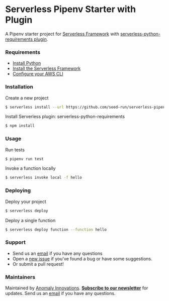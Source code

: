 # Serverless Pipenv Starter with Plugin

A Pipenv starter project for [Serverless Framework](https://serverless.com/framework/) with [serverless-python-requirements plugin](https://github.com/UnitedIncome/serverless-python-requirements).

### Requirements

- [Install Python](https://www.python.org/downloads/)
- [Install the Serverless Framework](https://serverless.com/framework/docs/providers/aws/guide/installation/)
- [Configure your AWS CLI](https://serverless.com/framework/docs/providers/aws/guide/credentials/)

### Installation

Create a new project

```sh
$ serverless install --url https://github.com/seed-run/serverless-pipenv-starter --name serverless-pipenv-starter
```

Install Serverless plugin: serverless-python-requirements

```sh
$ npm install
```

### Usage

Run tests

```sh
$ pipenv run test
```

Invoke a function locally

```sh
$ serverless invoke local -f hello
```

### Deploying

Deploy your project

```sh
$ serverless deploy
```

Deploy a single function

```sh
$ serverless deploy function --function hello
```

### Support

- Send us an [email](mailto:frank@seed.run) if you have any questions
- Open a [new issue](https://github.com/seed-run/serverless-pipenv-starter/issues/new) if you've found a bug or have some suggestions.
- Or submit a pull request!

### Maintainers

Maintained by [Anomaly Innovations](https://anoma.ly/). [**Subscribe to our newsletter**](http://eepurl.com/cEaBlf) for updates. Send us an [email](mailto:contact@anoma.ly) if you have any questions.

